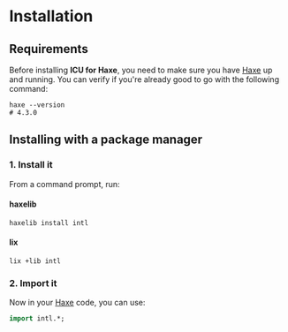 # Installation

## Requirements
Before installing **ICU for Haxe**, you need to make sure you have [Haxe](https://haxe.org) up and running.
You can verify if you're already good to go with the following command:

```shell
haxe --version
# 4.3.0
```

## Installing with a package manager

### 1. Install it
From a command prompt, run:

<!-- tabs:start -->

#### **haxelib**

```shell
haxelib install intl
```

#### **lix**

```shell
lix +lib intl
```

<!-- tabs:end -->

### 2. Import it
Now in your [Haxe](https://haxe.org) code, you can use:

```haxe
import intl.*;
```
